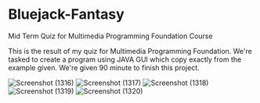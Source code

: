 # Bluejack-Fantasy
Mid Term Quiz for Multimedia Programming Foundation Course

This is the result of my quiz for Multimedia Programming Foundation. We're tasked to create a program using JAVA GUI which copy exactly from the example given. We're given 90 minute to finish this project.

![Screenshot (1316)](https://user-images.githubusercontent.com/56445175/119473706-a14e0400-bd75-11eb-851c-5ce6af4e95c5.png)
![Screenshot (1317)](https://user-images.githubusercontent.com/56445175/119473716-a317c780-bd75-11eb-921c-8a380544e9f0.png)
![Screenshot (1318)](https://user-images.githubusercontent.com/56445175/119473722-a3b05e00-bd75-11eb-9486-f2ad0140918b.png)
![Screenshot (1319)](https://user-images.githubusercontent.com/56445175/119473727-a448f480-bd75-11eb-998b-200df4f44af4.png)
![Screenshot (1320)](https://user-images.githubusercontent.com/56445175/119473730-a4e18b00-bd75-11eb-8d75-75507fb9c749.png)
